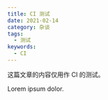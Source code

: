 ```yaml
---
title: CI 测试
date: 2021-02-14
category: 杂谈
tags:
  - 测试
keywords:
  - CI
---
```


这篇文章的内容仅用作 CI 的测试。

<!-- more -->

Lorem ipsum dolor.